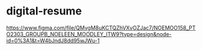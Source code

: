 # digital-resume
https://www.figma.com/file/QMvgM8uKCTQZhVXvOZJac7/NOEMOO158_PTO2303_GROUPB_NOELEEN_MOODLEY_ITW9?type=design&node-id=0%3A1&t=W4bJndJ8dd95wJWu-1
